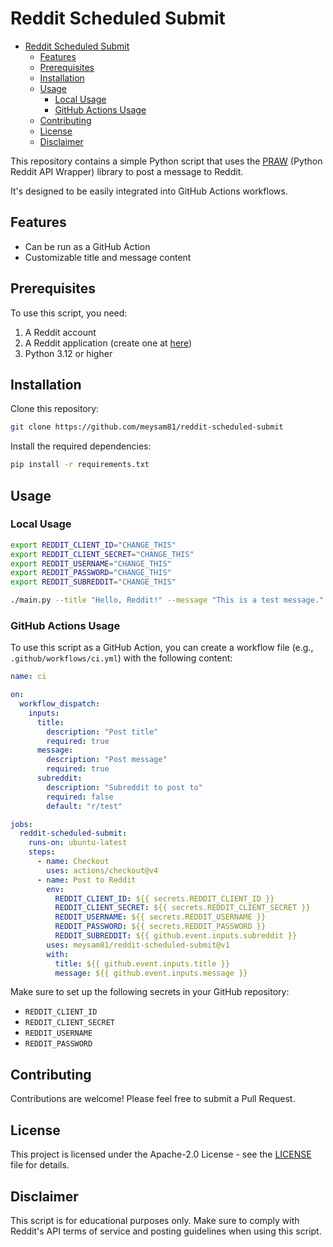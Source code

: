 # Reddit Scheduled Submit

<!-- START doctoc generated TOC please keep comment here to allow auto update -->
<!-- DON'T EDIT THIS SECTION, INSTEAD RE-RUN doctoc TO UPDATE -->

- [Reddit Scheduled Submit](#reddit-scheduled-submit)
  - [Features](#features)
  - [Prerequisites](#prerequisites)
  - [Installation](#installation)
  - [Usage](#usage)
    - [Local Usage](#local-usage)
    - [GitHub Actions Usage](#github-actions-usage)
  - [Contributing](#contributing)
  - [License](#license)
  - [Disclaimer](#disclaimer)

<!-- END doctoc generated TOC please keep comment here to allow auto update -->

This repository contains a simple Python script that uses
the [PRAW] (Python Reddit API Wrapper) library to post a
message to Reddit.

It's designed to be easily integrated into GitHub Actions
workflows.

## Features

- Can be run as a GitHub Action
- Customizable title and message content

## Prerequisites

To use this script, you need:

1. A Reddit account
2. A Reddit application (create one at [here][reddit-apps])
3. Python 3.12 or higher

## Installation

Clone this repository:

```sh
git clone https://github.com/meysam81/reddit-scheduled-submit
```

Install the required dependencies:

```sh
pip install -r requirements.txt
```

## Usage

### Local Usage

```sh
export REDDIT_CLIENT_ID="CHANGE_THIS"
export REDDIT_CLIENT_SECRET="CHANGE_THIS"
export REDDIT_USERNAME="CHANGE_THIS"
export REDDIT_PASSWORD="CHANGE_THIS"
export REDDIT_SUBREDDIT="CHANGE_THIS"

./main.py --title "Hello, Reddit!" --message "This is a test message."
```

### GitHub Actions Usage

To use this script as a GitHub Action, you can create a workflow file (e.g.,
`.github/workflows/ci.yml`) with the following content:

```yaml
name: ci

on:
  workflow_dispatch:
    inputs:
      title:
        description: "Post title"
        required: true
      message:
        description: "Post message"
        required: true
      subreddit:
        description: "Subreddit to post to"
        required: false
        default: "r/test"

jobs:
  reddit-scheduled-submit:
    runs-on: ubuntu-latest
    steps:
      - name: Checkout
        uses: actions/checkout@v4
      - name: Post to Reddit
        env:
          REDDIT_CLIENT_ID: ${{ secrets.REDDIT_CLIENT_ID }}
          REDDIT_CLIENT_SECRET: ${{ secrets.REDDIT_CLIENT_SECRET }}
          REDDIT_USERNAME: ${{ secrets.REDDIT_USERNAME }}
          REDDIT_PASSWORD: ${{ secrets.REDDIT_PASSWORD }}
          REDDIT_SUBREDDIT: ${{ github.event.inputs.subreddit }}
        uses: meysam81/reddit-scheduled-submit@v1
        with:
          title: ${{ github.event.inputs.title }}
          message: ${{ github.event.inputs.message }}
```

Make sure to set up the following secrets in your GitHub
repository:

- `REDDIT_CLIENT_ID`
- `REDDIT_CLIENT_SECRET`
- `REDDIT_USERNAME`
- `REDDIT_PASSWORD`

## Contributing

Contributions are welcome! Please feel free to submit a
Pull Request.

## License

This project is licensed under the Apache-2.0 License -
see the [LICENSE](LICENSE) file for details.

## Disclaimer

This script is for educational purposes only. Make sure to
comply with Reddit's API terms of service and posting
guidelines when using this script.

[reddit-apps]: https://www.reddit.com/prefs/apps
[PRAW]: https://praw.readthedocs.io/en/latest/
